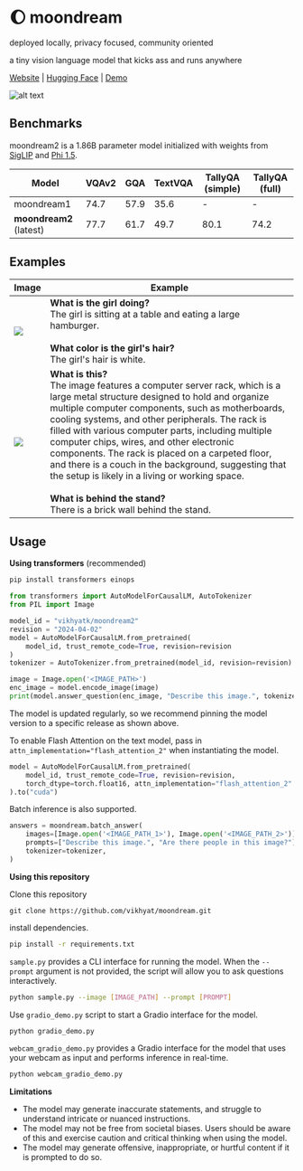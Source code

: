 # 🌔 moondream
deployed locally, privacy focused, community oriented

a tiny vision language model that kicks ass and runs anywhere

[Website](https://moondream.ai/) | [Hugging Face](https://huggingface.co/vikhyatk/moondream2) | [Demo](https://huggingface.co/spaces/vikhyatk/moondream2)

![alt text](https://github.com/KPCOFGS/moondream_fork/blob/main/assets/sample_screenshot.png?raw=true)

## Benchmarks

moondream2 is a 1.86B parameter model initialized with weights from [SigLIP](https://huggingface.co/timm/ViT-SO400M-14-SigLIP-384) and [Phi 1.5](https://huggingface.co/microsoft/phi-1_5).

| Model | VQAv2 | GQA | TextVQA | TallyQA (simple) | TallyQA (full) |
| --- | --- | --- | --- | --- | --- |
| moondream1 | 74.7 | 57.9 | 35.6 | - | - |
| **moondream2** (latest) | 77.7 | 61.7 | 49.7 | 80.1 | 74.2 |

## Examples

| Image | Example |
| --- | --- |
| ![](assets/demo-1.jpg) | **What is the girl doing?**<br>The girl is sitting at a table and eating a large hamburger.<br><br>**What color is the girl's hair?**<br>The girl's hair is white. |
| ![](assets/demo-2.jpg) | **What is this?**<br>The image features a computer server rack, which is a large metal structure designed to hold and organize multiple computer components, such as motherboards, cooling systems, and other peripherals. The rack is filled with various computer parts, including multiple computer chips, wires, and other electronic components. The rack is placed on a carpeted floor, and there is a couch in the background, suggesting that the setup is likely in a living or working space.<br><br>**What is behind the stand?**<br>There is a brick wall behind the stand. |

## Usage

**Using transformers** (recommended)

```bash
pip install transformers einops
```

```python
from transformers import AutoModelForCausalLM, AutoTokenizer
from PIL import Image

model_id = "vikhyatk/moondream2"
revision = "2024-04-02"
model = AutoModelForCausalLM.from_pretrained(
    model_id, trust_remote_code=True, revision=revision
)
tokenizer = AutoTokenizer.from_pretrained(model_id, revision=revision)

image = Image.open('<IMAGE_PATH>')
enc_image = model.encode_image(image)
print(model.answer_question(enc_image, "Describe this image.", tokenizer))
```

The model is updated regularly, so we recommend pinning the model version to a
specific release as shown above.

To enable Flash Attention on the text model, pass in `attn_implementation="flash_attention_2"`
when instantiating the model.

```python
model = AutoModelForCausalLM.from_pretrained(
    model_id, trust_remote_code=True, revision=revision,
    torch_dtype=torch.float16, attn_implementation="flash_attention_2"
).to("cuda")
```

Batch inference is also supported.

```python
answers = moondream.batch_answer(
    images=[Image.open('<IMAGE_PATH_1>'), Image.open('<IMAGE_PATH_2>')],
    prompts=["Describe this image.", "Are there people in this image?"],
    tokenizer=tokenizer,
)
```

**Using this repository**

Clone this repository

`git clone https://github.com/vikhyat/moondream.git`

install dependencies.

```bash
pip install -r requirements.txt
```

`sample.py` provides a CLI interface for running the model. When the `--prompt` argument is not provided, the script will allow you to ask questions interactively.

```bash
python sample.py --image [IMAGE_PATH] --prompt [PROMPT]
```

Use `gradio_demo.py` script to start a Gradio interface for the model.

```bash
python gradio_demo.py
```

`webcam_gradio_demo.py` provides a Gradio interface for the model that uses your webcam as input and performs inference in real-time.

```bash
python webcam_gradio_demo.py
```

**Limitations**

* The model may generate inaccurate statements, and struggle to understand intricate or nuanced instructions.
* The model may not be free from societal biases. Users should be aware of this and exercise caution and critical thinking when using the model.
* The model may generate offensive, inappropriate, or hurtful content if it is prompted to do so.
